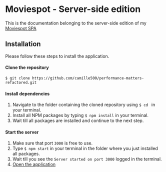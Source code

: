 # Moviespot - Server-side edition

This is the documentation belonging to the server-side edition of my [Moviespot SPA](http://camille-sebastien.com/moviespot/)

## Installation

Please follow these steps to install the application.

#### Clone the repository

```
$ git clone https://github.com/camille500/performance-matters-refactored.git
```

#### Install dependencies
1. Navigate to the folder containing the cloned repository using ```$ cd ``` in your terminal.
2. Install all NPM packages by typing ```$ npm install``` in your terminal.
3. Wait till all packages are installed and continue to the next step.

#### Start the server
1. Make sure that port `3000` is free to use.
2. Type ```$ npm start``` in your terminal in the folder where you just installed all packages.
3. Wait till you see the ```Server started on port 3000``` logged in the terminal.
4. [Open the application](localhost:3000/)
